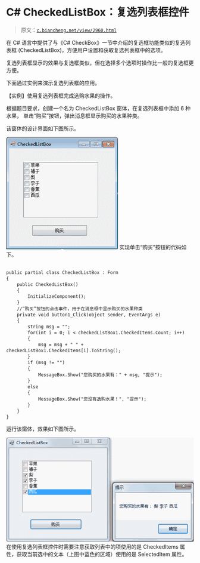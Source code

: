 # C# CheckedListBox：复选列表框控件

> 原文：[`c.biancheng.net/view/2960.html`](http://c.biancheng.net/view/2960.html)

在 C# 语言中提供了与《C# CheckBox》一节中介绍的复选框功能类似的复选列表框 (CheckedListBox)，方便用户设置和获取复选列表框中的选项。

复选列表框显示的效果与复选框类似，但在选择多个选项时操作比一般的复选框更方便。

下面通过实例来演示复选列表框的应用。

【实例】使用复选列表框完成选购水果的操作。

根据题目要求，创建一个名为 CheckedListBox 窗体，在复选列表框中添加 6 种水果， 单击“购买”按钮，弹出消息框显示购买的水果种类。

该窗体的设计界面如下图所示。

![选购水果界面设计](img/d317e594725110f94da61b4d28ad9922.png)
实现单击“购买”按钮的代码如下。

```

public partial class CheckedListBox : Form
{
    public CheckedListBox()
    {
        InitializeComponent();
    }
    //“购买”按钮的点击事件，用于在消息框中显示购买的水果种类
    private void button1_Click(object sender, EventArgs e)
    {
        string msg = "";
        for(int i = 0; i < checkedListBox1.CheckedItems.Count; i++)
        {
            msg = msg + " " + checkedListBox1.CheckedItems[i].ToString();
        }
        if (msg != "")
        {
            MessageBox.Show("您购买的水果有：" + msg, "提示");
        }
        else
        {
            MessageBox.Show("您没有选购水果！", "提示");
        }
    }
}
```

运行该窗体，效果如下图所示。

![选购水果窗体运行效果](img/92c524f8f56c77622e40a02848297148.png)
在使用复选列表框控件时需要注意获取列表中的项使用的是 Checkedltems 属性，获取当前选中的文本（上图中蓝色的区域）使用的是 Selectedltem 属性。
